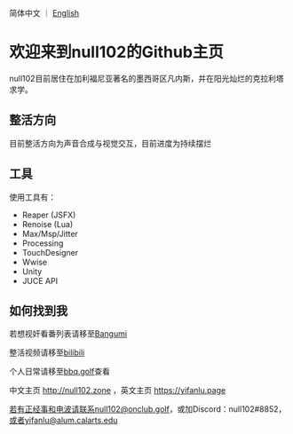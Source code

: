 简体中文 ｜ [English](README.en.md)

# 欢迎来到null102的Github主页

null102目前居住在加利福尼亚著名的墨西哥区凡内斯，并在阳光灿烂的克拉利塔求学。

## 整活方向
目前整活方向为声音合成与视觉交互，目前进度为持续摆烂

## 工具
使用工具有：

- Reaper (JSFX)
- Renoise (Lua)
- Max/Msp/Jitter
- Processing
- TouchDesigner
- Wwise
- Unity
- JUCE API

## 如何找到我

若想视奸看番列表请移至[Bangumi](https://bangumi.tv/user/null102)

整活视频请移至[bilibili](https://space.bilibili.com/15696187)

个人日常请移至[bbq.golf](https://bbq.golf)查看

中文主页 http://null102.zone ，英文主页 https://yifanlu.page

若有正经事和电波请联系null102@onclub.golf，或加Discord：null102#8852，或者yifanlu@alum.calarts.edu





